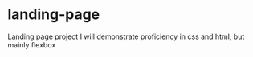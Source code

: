 # landing-page
Landing page project
I will demonstrate proficiency in css and html, but mainly flexbox